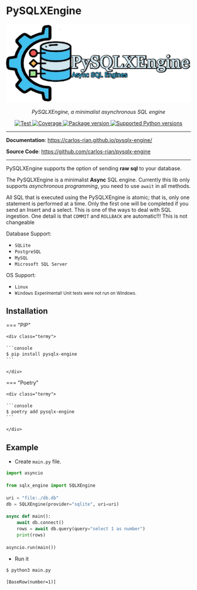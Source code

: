 # PySQLXEngine

<p align="center">
  <a href="/"><img src="./img/logo-text3.png" alt="PySQLXEngine Logo"></a>
</p>
<p align="center">
    <em>PySQLXEngine, a minimalist asynchronous SQL engine</em>
</p>

<p align="center">
<a href="https://github.com/carlos-rian/pysqlx-engine/actions?query=workflow%3ATest+event%3Apush+branch%3Amain" target="_blank">
    <img src="https://github.com/carlos-rian/pysqlx-engine/workflows/Test/badge.svg?event=push&branch=main" alt="Test">
</a>
<a href="https://app.codecov.io/gh/carlos-rian/pysqlx-engine" target="_blank">
    <img src="https://img.shields.io/codecov/c/github/carlos-rian/pysqlx-engine?color=%2334D058" alt="Coverage">
</a>
<a href="https://pypi.org/project/pysqlx-engine" target="_blank">
    <img src="https://img.shields.io/pypi/v/pysqlx-engine?color=%2334D058&label=pypi%20package" alt="Package version">
</a>
<a href="https://pypi.org/project/pysqlx-engine" target="_blank">
    <img src="https://img.shields.io/pypi/pyversions/pysqlx-engine.svg?color=%2334D058" alt="Supported Python versions">
</a>
</p>

---

**Documentation**: <a href="https://carlos-rian.github.io/pysqlx-engine/" target="_blank">https://carlos-rian.github.io/pysqlx-engine/</a>

**Source Code**: <a href="https://github.com/carlos-rian/pysqlx-engine" target="_blank">https://github.com/carlos-rian/pysqlx-engine</a>

---

PySQLXEngine supports the option of sending **raw sql** to your database.

The PySQLXEngine is a minimalist **Async** SQL engine. Currently this lib only supports *asynchronous programming*, you need to use `await` in all methods.


All SQL that is executed using the PySQLXEngine is atomic; that is, only one statement is performed at a time. Only the first one will be completed if you send an Insert and a select. This is one of the ways to deal with SQL ingestion. 
One detail is that `COMMIT` and `ROLLBACK` are automatic!!! This is not changeable


Database Support:

* `SQLite`
* `PostgreSQL`
* `MySQL`
* `Microsoft SQL Server`

OS Support:

* `Linux`
* `Windows` <small>Experimental! Unit tests were not run on Windows.</small>

## Installation


=== "PIP"

    <div class="termy">

    ```console
    $ pip install pysqlx-engine
    ```
    
    </div>

=== "Poetry"

    <div class="termy">

    ```console
    $ poetry add pysqlx-engine
    ```
    
    </div>


## Example

* Create `main.py` file.

```python
import asyncio

from sqlx_engine import SQLXEngine

uri = "file:./db.db"
db = SQLXEngine(provider="sqlite", uri=uri)

async def main():
    await db.connect()
    rows = await db.query(query="select 1 as number")
    print(rows)

asyncio.run(main())
```

* Run it

<div class="termy">

```console
$ python3 main.py

[BaseRow(number=1)]
```
</div>
